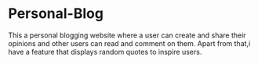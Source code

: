 # Personal-Blog
This a personal blogging website where a user can create and share their opinions and other users can read and comment on them. Apart from that,i have a feature that displays random quotes to inspire users.
